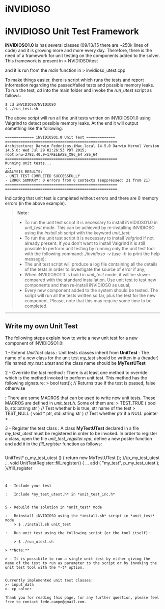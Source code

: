 **iNVIDIOSO**
===================
iNVIDIOSO Unit Test Framework 
===============================
**iNVIDIOSO1.0** is has several classes (09/13/15 there are ~250k lines of code) and it is growing more and more every day.
Therefore, there is the need of a framework for unit testing on the components added to the solver.
This framework is present in 
	> NVIDIOSO/test
	
and it is run from the *main* function in 
	> invidioso_utest.cpp

To make things easier, there is script which runs the tests and report information regarding the passed/failed tests and possible memory leaks.
To run the test, *cd* into the main folder and invoke the *run_utest* script as follows:
```
$ cd iNVIDIOSO/NVIDIOSO
$ ./run_test.sh
```
 The above script will run all the unit tests written on iNVIDIOSO1.0 using Valgrind to detect possible memory leaks.
 At the end it will output something like the following:

```
============= iNVIDIOSO1.0 Unit Test =============
===================================================
Architecture: Darwin Federicos-iMac.local 14.5.0 Darwin Kernel Version 14.5.0: Wed Jul 29 02:26:53 PDT 2015; 
root:xnu-2782.40.9~1/RELEASE_X86_64 x86_64
===================================================
Running unit tests...
...
ANALYSIS RESULTS:
- UNIT TEST COMPLETED SUCCESSFULLY
- ERROR SUMMARY: 0 errors from 0 contexts (suppressed: 21 from 21)
===================================================
===================================================
```
Indicating that unit test is completed without errors and there are 0 memory errors (in the above example).

> **Note:**

> - To run the unit test script it is necessary to install iNVIDIOSO1.0 in *unit_test* mode. This can be achieved by re-installing iNVIDIOSO using the *install.sh* script with the  keyword *unit_test*;
> - To run the unit test script it is necessary to install *Valgrind* if not already present. If you don't want to install Valgrind it is still possible to perform unit testing by running only the unit test tool with the following command: *./invidioso -v* (use *-h* to print the help message);
> - The unit test script will produce a log file containing all the details of the tests in order to investigate the source of error if any;
> - When iNVIDIOSO1.0 is build in *unit_test* mode, it will be slower compared with the standard installation. Use unit test to test new components and then re-install iNVIDIOSO as usual;
> - Every new component added to the system should be tested. The script will run all the tests written so far, plus the test for the new component. Please, note that this may require some time to be completed.

----------

Write my own Unit Test 
-------------

The following steps explain how to write a new unit test for a new component of iNVIDIOSO1.0:

1 - Extend *UnitTest* class 
: Unit tests classes inherit from **UnitTest**
: The name of a new class for the unit test *my_test* should be written in a (header) file named *my_test_utest* and the class name should be **MyTestUTest**

2 - Override the *test* method
:   There is at least one method to override which is the method invoked to perform unit test. This method has the following signature:
	> bool test(); // Returns true if the test is passed, false otherwise

:   There are some MACROS that can be used to write new unit tests. These MACROS are defined in *unit_test.h*. Some of them are:
	> TEST_TRUE ( bool b, std::string str ) // Test whether b is true, str name of the test
	> TEST_NULL ( void * ptr, std::string str ) // Test whether ptr if a NULL pointer
	> ...


3 - Register the test class
:   A class **MyTestUTest** declared in a file *my_test_utest* must be registered in order to be invoked. In order to register a class, open the file *unit_test_register.cpp*, define a new poster function and add it in the *fill_register* function as follows:
>```
UnitTest* p_my_test_utest ()
{
		return new MyTestUTest ();
}//p_my_test_utest
...
void
UnitTestRegister::fill_register()
{
		...
		add ( "my_test",  p_my_test_utest );
}//fill_register
```


4 - Include your test  

:   Include *my_test_utest.h* in *unit_test_inc.h*
 

5 - Rebuild the solution in *unit_test* mode 

:   Reinstall iNVIDIOSO using the *install.sh* script in *unit_test* mode
	> $ ./install.sh unit_test

:   Run unit test using the following script (or the tool itself):

	> $ ./run_utest.sh
	
> **Note:**

> - It is possibile to run a single unit test by either giving the name of the test to run as parameter to the script or by invoking the unit test tool with the *-t* option.


Currently implemented unit test classes:
>- input_data
>- cp_solver 

Thank you for reading this page, for any further question, please feel free to contact fede.campe@gmail.com. 
